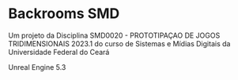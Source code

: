 # Backrooms SMD

Um projeto da Disciplina SMD0020 - PROTOTIPAÇAO DE JOGOS TRIDIMENSIONAIS 2023.1
do curso de Sistemas e Mídias Digitais da Universidade Federal do Ceará

Unreal Engine 5.3
